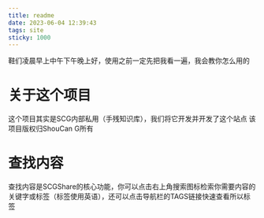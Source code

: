 ```yaml
---
title: readme
date: 2023-06-04 12:39:43
tags: site
sticky: 1000
---
```

鞋们凌晨早上中午下午晚上好，使用之前一定先把我看一遍，我会教你怎么用的
<!-- more -->
# 关于这个项目
这个项目其实是SCG内部私用（手残知识库），我们将它开发并开发了这个站点
该项目版权归ShouCan G所有
# 查找内容
查找内容是SCGShare的核心功能，你可以点击右上角搜索图标检索你需要内容的关键字或标签（标签使用英语），还可以点击导航栏的TAGS链接快速查看所以标签